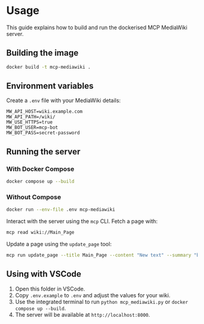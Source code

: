 # Usage

This guide explains how to build and run the dockerised MCP MediaWiki server.

## Building the image

```bash
docker build -t mcp-mediawiki .
```

## Environment variables
Create a `.env` file with your MediaWiki details:

```
MW_API_HOST=wiki.example.com
MW_API_PATH=/wiki/
MW_USE_HTTPS=true
MW_BOT_USER=mcp-bot
MW_BOT_PASS=secret-password
```

## Running the server

### With Docker Compose

```bash
docker compose up --build
```

### Without Compose

```bash
docker run --env-file .env mcp-mediawiki
```

Interact with the server using the `mcp` CLI. Fetch a page with:

```bash
mcp read wiki://Main_Page
```

Update a page using the `update_page` tool:

```bash
mcp run update_page --title Main_Page --content "New text" --summary "bot edit"
```

## Using with VSCode

1. Open this folder in VSCode.
2. Copy `.env.example` to `.env` and adjust the values for your wiki.
3. Use the integrated terminal to run `python mcp_mediawiki.py` or `docker compose up --build`.
4. The server will be available at `http://localhost:8000`.
